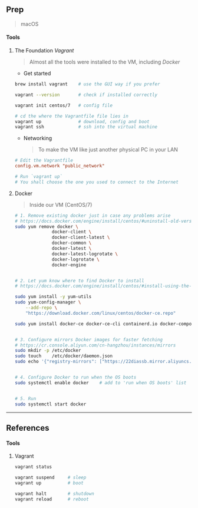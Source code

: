 
## Prep

> macOS 

#### Tools

1. The Foundation *Vagrant*

    > Almost all the tools were installed to the VM, including *Docker*

    - Get started

    ```bash
    brew install vagrant    # use the GUI way if you prefer

    vagrant --version       # check if installed correctly

    vagrant init centos/7   # config file

    # cd the where the Vagrantfile file lies in
    vagrant up              # download, config and boot
    vagrant ssh             # ssh into the virtual machine
    ```

    - Networking

        > To make the VM like just another physical PC in your LAN

    ```ini
    # Edit the Vagrantfile
    config.vm.network "public_network"

    # Run `vagrant up`
    # You shall choose the one you used to connect to the Internet
    ```

2. Docker

    > Inside our VM (CentOS/7)

    ```bash
    # 1. Remove existing docker just in case any problems arise
    # https://docs.docker.com/engine/install/centos/#uninstall-old-versions
    sudo yum remove docker \
                  docker-client \
                  docker-client-latest \
                  docker-common \
                  docker-latest \
                  docker-latest-logrotate \
                  docker-logrotate \
                  docker-engine


    # 2. Let yum know where to find Docker to install
    # https://docs.docker.com/engine/install/centos/#install-using-the-repository

    sudo yum install -y yum-utils
    sudo yum-config-manager \
        --add-repo \
        "https://download.docker.com/linux/centos/docker-ce.repo"

    sudo yum install docker-ce docker-ce-cli containerd.io docker-compose-plugin


    # 3. Configure mirrors Docker images for faster fetching
    # https://cr.console.aliyun.com/cn-hangzhou/instances/mirrors
    sudo mkdir -p /etc/docker
    sudo touch    /etc/docker/daemon.json
    sudo echo '{"registry-mirrors": ["https://22diassb.mirror.aliyuncs.com"]}' > /etc/docker/daemon.json


    # 4. Configure Docker to run when the OS boots
    sudo systemctl enable docker    # add to 'run when OS boots' list


    # 5. Run
    sudo systemctl start docker
    ```

-----

## References

#### Tools

1. Vagrant

    ```bash
    vagrant status

    vagrant suspend     # sleep
    vagrant up          # boot

    vagrant halt        # shutdown
    vagrant reload      # reboot
    ```